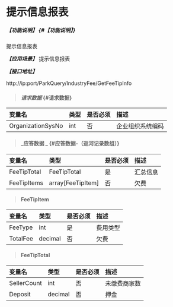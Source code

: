 # 提示信息报表

##### _【功能说明】_ {#【功能说明】}

提示信息报表

_**【应用场景】**_
提示信息报表

_**【接口地址】**_

http://ip:port/ParkQuery/IndustryFee/GetFeeTipInfo

> #### _请求数据_ {#请求数据}

| 变量名 | 类型 | 是否必须 | 描述 |
| :--- | :--- | :--- | :--- |
| OrganizationSysNo | int | 否 | 企业组织系统编码 |



> #### _应答数据 _ {#应答数据-（巡河记录数组）}

| 变量名 | 类型 | 是否必须 | 描述 |
| :--- | :--- | :--- | :--- |
| FeeTipTotal | FeeTipTotal | 是 | 汇总信息 |
| FeeTipItems | array[FeeTipItem] | 否 |欠费 |




> #### FeeTipItem

| 变量名 | 类型 | 是否必须 | 描述 |
| :--- | :--- | :--- | :--- |
| FeeType | int | 是 | 费用类型 |
| TotalFee | decimal | 否 |欠费 |



> #### FeeTipTotal

| 变量名 | 类型 | 是否必须 | 描述 |
| :--- | :--- | :--- | :--- |
| SellerCount | int| 否 |未缴费商家数|
| Deposit | decimal | 否 | 押金 |













